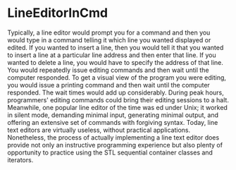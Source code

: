 # LineEditorInCmd

Typically, a line editor would prompt you for a command and then you would type in a command 
telling it which line you wanted displayed or edited. If you wanted to insert a line, then you would
tell it that you wanted to insert a line at a particular line address and then enter that line. If you
wanted to delete a line, you would have to specify the address of that line. You would repeatedly
issue editing commands and then wait until the computer responded. To get a visual view of the
program you were editing, you would issue a printing command and then wait until the computer
responded. The wait times would add up considerably. During peak hours, programmers' editing
commands could bring their editing sessions to a halt. Meanwhile, one popular line editor of the
time was ed under Unix; it worked in silent mode, demanding minimal input, generating minimal
output, and offering an extensive set of commands with forgiving syntax.
Today, line text editors are virtually useless, without practical applications. Nonetheless, the process 
of actually implementing a line text editor does provide not only an instructive programming
experience but also plenty of opportunity to practice using the STL sequential container classes
and iterators.

